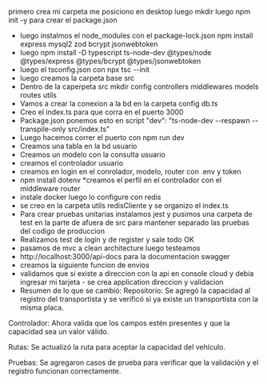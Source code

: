 primero crea mi carpeta me posiciono en desktop
luego mkdir
luego npm init -y para crear el package.json
* luego instalmos el node_modules con el package-lock.json npm install express mysql2 zod bcrypt jsonwebtoken
* luego npm install -D typescript ts-node-dev @types/node @types/express @types/bcrypt @types/jsonwebtoken
* luego el tsconfig.json con npx tsc --init
* luego creamos la carpeta base src 
* Dentro de la caperpeta src mkdir config controllers middlewares models routes utils
* Vamos a crear la conexion a la bd en la carpeta config db.ts
* Creo el index.ts para que corra en el puerto 3000
* Package.json ponemos esto en script   "dev": "ts-node-dev --respawn --transpile-only src/index.ts"
* Luego hacemos correr el puerto con npm run dev
* Creamos una tabla en la bd usuario
* Creamos un modelo con la consulta usuario
* creamos el controlador usuario
* creamos en login en el conrolador, modelo, router con .env y token 
* npm install dotenv
*creamos el perfil en el controlador con el middleware router
* instale docker luego lo configure con redis
* se creo en la carpeta utils redisCliente y se organizo el index.ts
* Para crear pruebas unitarias instalamos jest y pusimos una carpeta de test en la parte de afuera de src para mantener separado las pruebas del codigo de produccion
* Realizamos test de login y de register y sale todo OK
* pasamos de mvc a clean architecture luego testeamos
* http://localhost:3000/api-docs para la documentacion swagger
* creamos la siguiente funcion de envios 
* validamos que si existe a direccion con la api en console cloud y debia ingresar mi tarjeta - se crea application direccion y validacion 
* Resumen de lo que se cambió:
Repositorio: Se agregó la capacidad al registro del transportista y se verificó si ya existe un transportista con la misma placa.

Controlador: Ahora valida que los campos estén presentes y que la capacidad sea un valor válido.

Rutas: Se actualizó la ruta para aceptar la capacidad del vehículo.

Pruebas: Se agregaron casos de prueba para verificar que la validación y el registro funcionan correctamente.